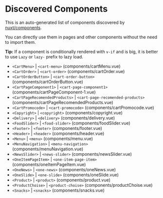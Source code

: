 # Discovered Components

This is an auto-generated list of components discovered by [nuxt/components](https://github.com/nuxt/components).

You can directly use them in pages and other components without the need to import them.

**Tip:** If a component is conditionally rendered with `v-if` and is big, it is better to use `Lazy` or `lazy-` prefix to lazy load.

- `<CartMenu>` | `<cart-menu>` (components/cartMenu.vue)
- `<CartOrder>` | `<cart-order>` (components/cartOrder.vue)
- `<CartOrderButton>` | `<cart-order-button>` (components/cartOrderButton.vue)
- `<CartPageComponent1>` | `<cart-page-component1>` (components/cartPageComponent-1.vue)
- `<CartPageRecomendedProducts>` | `<cart-page-recomended-products>` (components/cartPageRecomendedProducts.vue)
- `<CartPromocode>` | `<cart-promocode>` (components/cartPromocode.vue)
- `<Copyright>` | `<copyright>` (components/copyright.vue)
- `<Delivery>` | `<delivery>` (components/delivery.vue)
- `<FoodSlider>` | `<food-slider>` (components/foodSlider.vue)
- `<Footer>` | `<footer>` (components/footer.vue)
- `<Header>` | `<header>` (components/header.vue)
- `<Menu>` | `<menu>` (components/menu.vue)
- `<MenuNavigation>` | `<menu-navigation>` (components/menuNavigation.vue)
- `<NewsSlider>` | `<news-slider>` (components/newsSlider.vue)
- `<OneItemPageItem>` | `<one-item-page-item>` (components/oneItemPageItem.vue)
- `<OneNews>` | `<one-news>` (components/oneNews.vue)
- `<OneSlide>` | `<one-slide>` (components/oneSlide.vue)
- `<Product>` | `<product>` (components/product.vue)
- `<ProductChoise>` | `<product-choise>` (components/productChoise.vue)
- `<Snacks>` | `<snacks>` (components/snacks.vue)
